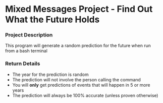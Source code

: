 #  **Mixed Messages Project - Find Out What the Future Holds** #
###  Project Description
This program will generate a random prediction for the future when run from a bash terminal

### **Return** Details
* The year for the prediction is random
* The prediction will not involve the person calling the command
* You will **only** get predictions of events that will happen in 5 or more years
* The prediction will always be 100% accurate (unless proven otherwise)
  